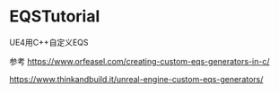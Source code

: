 # EQSTutorial
UE4用C++自定义EQS




参考
https://www.orfeasel.com/creating-custom-eqs-generators-in-c/


https://www.thinkandbuild.it/unreal-engine-custom-eqs-generators/
